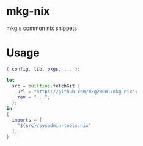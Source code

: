 # mkg-nix

mkg's common nix snippets

# Usage

```nix
{ config, lib, pkgs, ... }:

let
  src = builtins.fetchGit {
    url = "https://github.com/mkg20001/mkg-nix";
    rev = "...";
  };
in
{
  imports = [
    "${src}/sysadmin-tools.nix"
  ];
}
```
